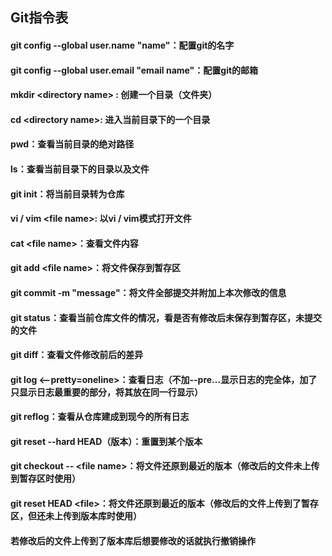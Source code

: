 ## Git指令表

#### git config --global user.name "name"：配置git的名字

#### git config --global user.email "email name"：配置git的邮箱

#### mkdir \<directory name> : 创建一个目录（文件夹）

#### cd \<directory name>: 进入当前目录下的一个目录

#### pwd：查看当前目录的绝对路径

#### ls：查看当前目录下的目录以及文件

#### git init：将当前目录转为仓库

#### vi / vim \<file name>: 以vi / vim模式打开文件

#### cat \<file name>：查看文件内容

#### git add \<file name>：将文件保存到暂存区

#### git commit -m "message"：将文件全部提交并附加上本次修改的信息

#### git status：查看当前仓库文件的情况，看是否有修改后未保存到暂存区，未提交的文件

#### git diff：查看文件修改前后的差异

#### git log <--pretty=oneline>：查看日志（不加--pre...显示日志的完全体，加了只显示日志最重要的部分，将其放在同一行显示）

#### git reflog：查看从仓库建成到现今的所有日志

#### git reset --hard HEAD（版本）：重置到某个版本

#### git checkout -- \<file name>：将文件还原到最近的版本（修改后的文件未上传到暂存区时使用）

#### git reset HEAD \<file>：将文件还原到最近的版本（修改后的文件上传到了暂存区，但还未上传到版本库时使用）

#### 若修改后的文件上传到了版本库后想要修改的话就执行撤销操作

